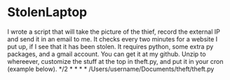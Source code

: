 # StolenLaptop
I wrote a script that will take the picture of the thief, record the external IP and send it in an email to me. It checks every two minutes for a website I put up, if I see that it has been stolen. It requires python, some extra py packages, and a gmail account.
You can get it at my github. Unzip to whereever, customize the stuff at the top in theft.py, and put it in your cron (example below).
*/2 * * * * /Users/username/Documents/theft/theft.py
